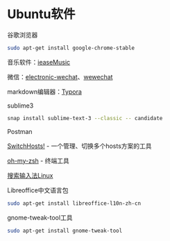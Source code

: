# Ubuntu软件

谷歌浏览器

```bash
sudo apt-get install google-chrome-stable
```

音乐软件：[ieaseMusic](https://github.com/trazyn/ieaseMusic)

微信：[electronic-wechat](https://github.com/geeeeeeeeek/electronic-wechat)、[wewechat](https://github.com/trazyn/weweChat)

markdown编辑器：[Typora](https://www.typora.io/)

sublime3

```bash
snap install sublime-text-3 --classic -- candidate
```

Postman

[SwitchHosts!](http://oldj.github.io/SwitchHosts/#cn) - 一个管理、切换多个hosts方案的工具

[oh-my-zsh](https://github.com/robbyrussell/oh-my-zsh) - 终端工具

[搜索输入法Linux](https://pinyin.sogou.com/linux/?r=pinyin)

Libreoffice中文语言包

```bash
sudo apt-get install libreoffice-l10n-zh-cn
```

gnome-tweak-tool工具

```bash
sudo apt-get install gnome-tweak-tool
```

